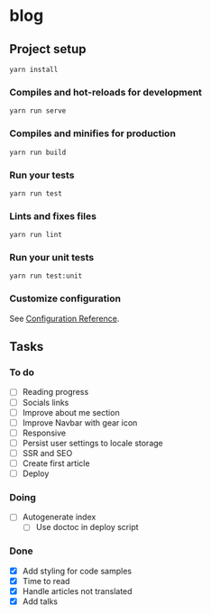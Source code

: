# blog

## Project setup
```
yarn install
```

### Compiles and hot-reloads for development
```
yarn run serve
```

### Compiles and minifies for production
```
yarn run build
```

### Run your tests
```
yarn run test
```

### Lints and fixes files
```
yarn run lint
```

### Run your unit tests
```
yarn run test:unit
```

### Customize configuration
See [Configuration Reference](https://cli.vuejs.org/config/).


## Tasks

### To do

- [ ] Reading progress
- [ ] Socials links
- [ ] Improve about me section
- [ ] Improve Navbar with gear icon
- [ ] Responsive
- [ ] Persist user settings to locale storage
- [ ] SSR and SEO
- [ ] Create first article
- [ ] Deploy

### Doing

- [ ] Autogenerate index
    - [ ] Use doctoc in deploy script

### Done

- [x] Add styling for code samples
- [x] Time to read
- [x] Handle articles not translated
- [x] Add talks
